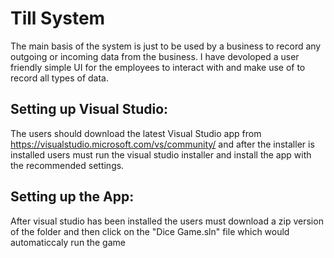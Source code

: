 # Till System
The main basis of the system is just to be used by a business to record any outgoing or incoming data from the business. I have devoloped a user friendly simple UI for the employees to interact with and make use of to record all types of data.

## Setting up Visual Studio:
The users should download the latest Visual Studio app from https://visualstudio.microsoft.com/vs/community/ and after the installer is installed users must run the visual studio installer and install the app with the recommended settings.

## Setting up the App:
After visual studio has been installed the users must download a zip version of the folder and then click on the "Dice Game.sln" file which would automaticcaly run the game
